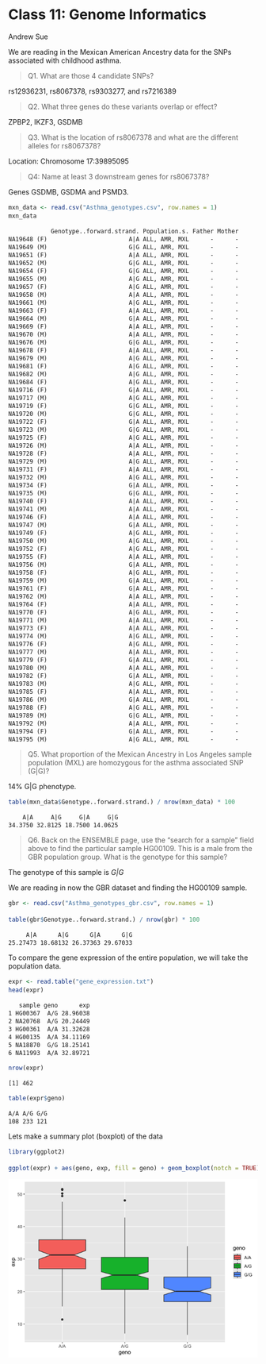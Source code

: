 # Class 11: Genome Informatics
Andrew Sue

We are reading in the Mexican American Ancestry data for the SNPs
associated with childhood asthma.

> Q1. What are those 4 candidate SNPs?

rs12936231, rs8067378, rs9303277, and rs7216389

> Q2. What three genes do these variants overlap or effect?

ZPBP2, IKZF3, GSDMB

> Q3. What is the location of rs8067378 and what are the different
> alleles for rs8067378?

Location: Chromosome 17:39895095

> Q4: Name at least 3 downstream genes for rs8067378?

Genes GSDMB, GSDMA and PSMD3.

``` r
mxn_data <- read.csv("Asthma_genotypes.csv", row.names = 1)
mxn_data
```

                Genotype..forward.strand. Population.s. Father Mother
    NA19648 (F)                       A|A ALL, AMR, MXL      -      -
    NA19649 (M)                       G|G ALL, AMR, MXL      -      -
    NA19651 (F)                       A|A ALL, AMR, MXL      -      -
    NA19652 (M)                       G|G ALL, AMR, MXL      -      -
    NA19654 (F)                       G|G ALL, AMR, MXL      -      -
    NA19655 (M)                       A|G ALL, AMR, MXL      -      -
    NA19657 (F)                       A|G ALL, AMR, MXL      -      -
    NA19658 (M)                       A|A ALL, AMR, MXL      -      -
    NA19661 (M)                       A|G ALL, AMR, MXL      -      -
    NA19663 (F)                       A|A ALL, AMR, MXL      -      -
    NA19664 (M)                       G|A ALL, AMR, MXL      -      -
    NA19669 (F)                       A|A ALL, AMR, MXL      -      -
    NA19670 (M)                       A|A ALL, AMR, MXL      -      -
    NA19676 (M)                       G|G ALL, AMR, MXL      -      -
    NA19678 (F)                       A|A ALL, AMR, MXL      -      -
    NA19679 (M)                       A|G ALL, AMR, MXL      -      -
    NA19681 (F)                       A|G ALL, AMR, MXL      -      -
    NA19682 (M)                       A|G ALL, AMR, MXL      -      -
    NA19684 (F)                       A|G ALL, AMR, MXL      -      -
    NA19716 (F)                       G|A ALL, AMR, MXL      -      -
    NA19717 (M)                       A|G ALL, AMR, MXL      -      -
    NA19719 (F)                       G|G ALL, AMR, MXL      -      -
    NA19720 (M)                       G|G ALL, AMR, MXL      -      -
    NA19722 (F)                       G|A ALL, AMR, MXL      -      -
    NA19723 (M)                       G|G ALL, AMR, MXL      -      -
    NA19725 (F)                       A|G ALL, AMR, MXL      -      -
    NA19726 (M)                       A|A ALL, AMR, MXL      -      -
    NA19728 (F)                       A|A ALL, AMR, MXL      -      -
    NA19729 (M)                       A|G ALL, AMR, MXL      -      -
    NA19731 (F)                       A|A ALL, AMR, MXL      -      -
    NA19732 (M)                       A|G ALL, AMR, MXL      -      -
    NA19734 (F)                       G|A ALL, AMR, MXL      -      -
    NA19735 (M)                       G|G ALL, AMR, MXL      -      -
    NA19740 (F)                       A|A ALL, AMR, MXL      -      -
    NA19741 (M)                       A|A ALL, AMR, MXL      -      -
    NA19746 (F)                       A|A ALL, AMR, MXL      -      -
    NA19747 (M)                       G|A ALL, AMR, MXL      -      -
    NA19749 (F)                       A|G ALL, AMR, MXL      -      -
    NA19750 (M)                       A|G ALL, AMR, MXL      -      -
    NA19752 (F)                       A|G ALL, AMR, MXL      -      -
    NA19755 (F)                       A|A ALL, AMR, MXL      -      -
    NA19756 (M)                       G|A ALL, AMR, MXL      -      -
    NA19758 (F)                       A|G ALL, AMR, MXL      -      -
    NA19759 (M)                       G|A ALL, AMR, MXL      -      -
    NA19761 (F)                       G|A ALL, AMR, MXL      -      -
    NA19762 (M)                       A|A ALL, AMR, MXL      -      -
    NA19764 (F)                       A|A ALL, AMR, MXL      -      -
    NA19770 (F)                       A|G ALL, AMR, MXL      -      -
    NA19771 (M)                       A|A ALL, AMR, MXL      -      -
    NA19773 (F)                       A|A ALL, AMR, MXL      -      -
    NA19774 (M)                       A|G ALL, AMR, MXL      -      -
    NA19776 (F)                       A|G ALL, AMR, MXL      -      -
    NA19777 (M)                       A|A ALL, AMR, MXL      -      -
    NA19779 (F)                       G|A ALL, AMR, MXL      -      -
    NA19780 (M)                       A|A ALL, AMR, MXL      -      -
    NA19782 (F)                       G|A ALL, AMR, MXL      -      -
    NA19783 (M)                       A|G ALL, AMR, MXL      -      -
    NA19785 (F)                       A|A ALL, AMR, MXL      -      -
    NA19786 (M)                       G|A ALL, AMR, MXL      -      -
    NA19788 (F)                       A|G ALL, AMR, MXL      -      -
    NA19789 (M)                       G|G ALL, AMR, MXL      -      -
    NA19792 (M)                       A|A ALL, AMR, MXL      -      -
    NA19794 (F)                       G|A ALL, AMR, MXL      -      -
    NA19795 (M)                       A|G ALL, AMR, MXL      -      -

> Q5. What proportion of the Mexican Ancestry in Los Angeles sample
> population (MXL) are homozygous for the asthma associated SNP (G\|G)?

14% G\|G phenotype.

``` r
table(mxn_data$Genotype..forward.strand.) / nrow(mxn_data) * 100
```


        A|A     A|G     G|A     G|G 
    34.3750 32.8125 18.7500 14.0625 

> Q6. Back on the ENSEMBLE page, use the “search for a sample” field
> above to find the particular sample HG00109. This is a male from the
> GBR population group. What is the genotype for this sample?

The genotype of this sample is *G\|G*

We are reading in now the GBR dataset and finding the HG00109 sample.

``` r
gbr <- read.csv("Asthma_genotypes_gbr.csv", row.names = 1)

table(gbr$Genotype..forward.strand.) / nrow(gbr) * 100
```


         A|A      A|G      G|A      G|G 
    25.27473 18.68132 26.37363 29.67033 

To compare the gene expression of the entire population, we will take
the population data.

``` r
expr <- read.table("gene_expression.txt")
head(expr)
```

       sample geno      exp
    1 HG00367  A/G 28.96038
    2 NA20768  A/G 20.24449
    3 HG00361  A/A 31.32628
    4 HG00135  A/A 34.11169
    5 NA18870  G/G 18.25141
    6 NA11993  A/A 32.89721

``` r
nrow(expr)
```

    [1] 462

``` r
table(expr$geno)
```


    A/A A/G G/G 
    108 233 121 

Lets make a summary plot (boxplot) of the data

``` r
library(ggplot2)

ggplot(expr) + aes(geno, exp, fill = geno) + geom_boxplot(notch = TRUE)
```

![](Class11_genome_informatics.markdown_github_files/figure-markdown_github/unnamed-chunk-7-1.png)

